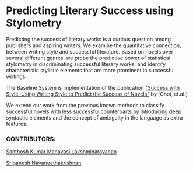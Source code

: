 Predicting Literary Success using Stylometry
=============================================

Predicting the success of literary works is a curious question among publishers and aspiring writers. We examine the quantitative connection, between writing style and successful literature. Based on novels over several different genres, we probe the predictive power of statistical stylometry in discriminating successful literary works, and identify
characteristic stylistic elements that are more prominent in successful writings.

The Baseline System is implementation of the publication ["Success with Style: Using Writing Style to Predict the Success of Novels"](https://aclweb.org/anthology/D/D13/D13-1181.pdf) by [Choi, et.al.]

We extend our work from the previous known methods to classify successful novels with less successful counterparts by introducing deep syntactic elements  and the concept of ambiguity in the language as extra features.

### CONTRIBUTORS:

[Santhosh Kumar Manavasi Lakshminarayanan](https://github.com/santhoshkumarml)

[Sriganesh Navaneethakrishnan](https://github.com/SriganeshNk)
